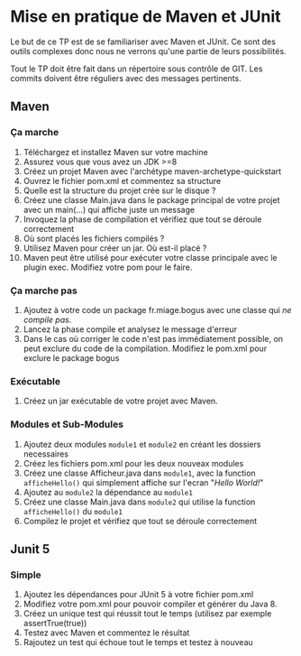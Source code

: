 # Mise en pratique de Maven et JUnit
Le but de ce TP est de se familiariser avec Maven et JUnit. Ce sont des outils complexes donc nous ne verrons qu'une partie de leurs possibilités.

Tout le TP doit être fait dans un répertoire sous contrôle de GIT. Les commits doivent être réguliers avec des messages pertinents.
## Maven
### Ça marche
1. Téléchargez et installez Maven sur votre machine
2. Assurez vous que vous avez un JDK >=8
3. Créez un projet Maven avec l'archétype maven-archetype-quickstart
4. Ouvrez le fichier pom.xml et commentez sa structure
5. Quelle est la structure du projet crée sur le disque ?
6. Créez une classe Main.java dans le package principal de votre projet avec un main(...) qui affiche juste un message
7. Invoquez la phase de compilation et vérifiez que tout se déroule correctement
8. Où sont placés les fichiers compilés ?
9. Utilisez Maven pour créer un jar. Où est-il placé ?
10. Maven peut être utilisé pour exécuter votre classe principale avec le plugin exec. Modifiez votre pom pour le faire.

### Ça marche pas
1. Ajoutez à votre code un package fr.miage.bogus avec une classe qui *ne compile pas*.
2. Lancez la phase compile et analysez le message d'erreur
3. Dans le cas où corriger le code n'est pas immédiatement possible, on peut exclure du code de la compilation. Modifiez le pom.xml pour exclure le package bogus

### Exécutable
1. Créez un jar exécutable de votre projet avec Maven.

### Modules et Sub-Modules
1. Ajoutez deux modules `module1` et `module2` en créant les dossiers necessaires
2. Créez les fichiers pom.xml pour les deux nouveax modules
3. Créez une classe Afficheur.java dans `module1`, avec la function `afficheHello()` qui simplement affiche sur l'ecran "_Hello World!_"
4. Ajoutez au `module2` la dépendance au `module1`
5. Créez une classe Main.java dans `module2` qui utilise la function `afficheHello()` du `module1`
6. Compilez le projet et vérifiez que tout se déroule correctement

## Junit 5
### Simple
1. Ajoutez les dépendances pour JUnit 5 à votre fichier pom.xml
2. Modifiez votre pom.xml pour pouvoir compiler et générer du Java 8.
3. Créez un unique test qui réussit tout le temps (utilisez par exemple assertTrue(true))
4. Testez avec Maven et commentez le résultat
5. Rajoutez un test qui échoue tout le temps et testez à nouveau
